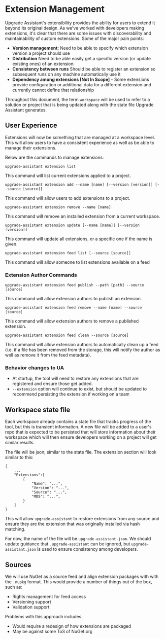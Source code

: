 # Extension Management

Upgrade Assistant's extensibility provides the ability for users to extend it beyond its original design. As we've worked with developers making extensions, it's clear that there are some issues with discoverability and maintainability of custom extensions. Some of the major pain points:

- **Version management:** Need to be able to specify which extension version a project should use
- **Distribution** Need to be able easily get a specific version (or update existing ones) of an extension
- **Consistency between runs** Should be able to register an extension so subsequent runs on any machine automatically use it
- **Dependency among extensions [Not In Scope]** - Some extensions provide configuration or additional data for a different extension and currently cannot define that relationship

Throughout this document, the term `workspace` will be used to refer to a solution or project that is being updated along with the state file Upgrade Assistant generates.

## User Experience

Extensions will now be something that are managed at a workspace level. This will allow users to have a consistent experience as well as be able to manage their extensions.

Below are the commands to manage extensions:

```
upgrade-assistant extension list
```

This command will list current extensions applied to a project.

```
upgrade-assistant extension add --name [name] [--version [version]] [--source [source]]
```

This command will allow users to add extensions to a project.

```
upgrade-assistant extension remove --name [name]
```

This command will remove an installed extension from a current workspace.

```
upgrade-assistant extension update [--name [name]] [--version [version]]
```

This command will update all extensions, or a specific one if the name is given.

```
upgrade-assistant extension feed list [--source [source]]
```

This command will allow someone to list extensions available on a feed

### Extension Author Commands

```
upgrade-assistant extension feed publish --path [path] --source [source]
```

This command will allow extension authors to publish an extension.

```
upgrade-assistant extension feed remove --name [name] --source [source]
```

This command will allow extension authors to remove a published extension.

```
upgrade-assistant extension feed clean --source [source]
```

This command will allow extension authors to automatically clean up a feed (i.e. if a file has been removed from the storage, this will notify the author as well as remove it from the feed metadata).

### Behavior changes to UA
- At startup, the tool will need to restore any extensions that are registered and ensure those get added.
- `--extension` option will continue to exist, but should be updated to recommend persisting the extension if working on a team

## Workspace state file

Each workspace already contains a state file that tracks progress of the tool, but this is transient information. A new file will be added to a user's repo that is expected to be persisted that will store information about their workspace which will then ensure developers working on a project will get similar results.

The file will be json, similar to the state file. The extension section will look similar to this:

```
{
    ...
    "Extensions":[
        {
            "Name": "...",
            "Version": "...",
            "Source": "...",
            "MD5": "...",
        }
    ]
}
```

This will allow `upgrade-assistant` to restore extensions from any source and ensure they are the extension that was originally installed via hash matching.

For now, the name of the file will be `upgrade-assistant.json`. We should update guidance that `.upgrade-assistant` can be ignored, but `upgrade-assistant.json` is used to ensure consistency among developers.

## Sources

We will use NuGet as a source feed and align extension packages with with the `.nupkg` format. This would provide a number of things out of the box, such as:

- Rights management for feed access
- Versioning support
- Validation support

Problems with this approach includes:

- Would require a redesign of how extensions are packaged
- May be against some ToS of NuGet.org
